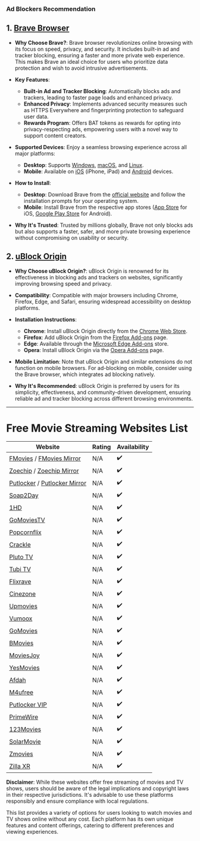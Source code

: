 ### Ad Blockers Recommendation

## 1. [Brave Browser](https://brave.com/)

- **Why Choose Brave?**: Brave browser revolutionizes online browsing with its focus on speed, privacy, and security. It includes built-in ad and tracker blocking, ensuring a faster and more private web experience. This makes Brave an ideal choice for users who prioritize data protection and wish to avoid intrusive advertisements.

- **Key Features**:

  - **Built-in Ad and Tracker Blocking**: Automatically blocks ads and trackers, leading to faster page loads and enhanced privacy.
  - **Enhanced Privacy**: Implements advanced security measures such as HTTPS Everywhere and fingerprinting protection to safeguard user data.
  - **Rewards Program**: Offers BAT tokens as rewards for opting into privacy-respecting ads, empowering users with a novel way to support content creators.

- **Supported Devices**: Enjoy a seamless browsing experience across all major platforms:

  - **Desktop**: Supports [Windows](https://brave.com/download/), [macOS](https://brave.com/download/), and [Linux](https://brave.com/download/).
  - **Mobile**: Available on [iOS](https://apps.apple.com/us/app/brave-browser/id1052879175) (iPhone, iPad) and [Android](https://play.google.com/store/apps/details?id=com.brave.browser) devices.

- **How to Install**:

  - **Desktop**: Download Brave from the [official website](https://brave.com/download/) and follow the installation prompts for your operating system.
  - **Mobile**: Install Brave from the respective app stores ([App Store](https://apps.apple.com/us/app/brave-browser/id1052879175) for iOS, [Google Play Store](https://play.google.com/store/apps/details?id=com.brave.browser) for Android).

- **Why It's Trusted**: Trusted by millions globally, Brave not only blocks ads but also supports a faster, safer, and more private browsing experience without compromising on usability or security.

## 2. [uBlock Origin](https://ublockorigin.com/)

- **Why Choose uBlock Origin?**: uBlock Origin is renowned for its effectiveness in blocking ads and trackers on websites, significantly improving browsing speed and privacy.

- **Compatibility**: Compatible with major browsers including Chrome, Firefox, Edge, and Safari, ensuring widespread accessibility on desktop platforms.

- **Installation Instructions**:

  - **Chrome**: Install uBlock Origin directly from the [Chrome Web Store](https://chrome.google.com/webstore/detail/ublock-origin/cjpalhdlnbpafiamejdnhcphjbkeiagm).
  - **Firefox**: Add uBlock Origin from the [Firefox Add-ons](https://addons.mozilla.org/en-US/firefox/addon/ublock-origin/) page.
  - **Edge**: Available through the [Microsoft Edge Add-ons](https://microsoftedge.microsoft.com/addons/detail/ublock-origin/odfafepnkmbhccpbejgmiehpchacaeak) store.
  - **Opera**: Install uBlock Origin via the [Opera Add-ons](https://addons.opera.com/en/extensions/details/ublock/) page.

- **Mobile Limitation**: Note that uBlock Origin and similar extensions do not function on mobile browsers. For ad-blocking on mobile, consider using the Brave browser, which integrates ad blocking natively.

- **Why It's Recommended**: uBlock Origin is preferred by users for its simplicity, effectiveness, and community-driven development, ensuring reliable ad and tracker blocking across different browsing environments.

---

# Free Movie Streaming Websites List

| Website                                                                        | Rating | Availability |
| ------------------------------------------------------------------------------ | ------ | ------------ |
| [FMovies](https://fmovies.ps/) / [FMovies Mirror](https://fmovies.ps/)         | N/A    | ✔️           |
| [Zoechip](https://zoechip.cc/) / [Zoechip Mirror](https://zoechip.cc/)         | N/A    | ✔️           |
| [Putlocker](https://putlocker.pe/) / [Putlocker Mirror](https://putlocker.pe/) | N/A    | ✔️           |
| [Soap2Day](https://www.soap2day.tf/)                                           | N/A    | ✔️           |
| [1HD](https://1hd.to/)                                                         | N/A    | ✔️           |
| [GoMoviesTV](https://gomoviestv.to/)                                           | N/A    | ✔️           |
| [Popcornflix](https://popcornflix.com)                                         | N/A    | ✔️           |
| [Crackle](https://www.crackle.com/)                                            | N/A    | ✔️           |
| [Pluto TV](https://pluto.tv/)                                                  | N/A    | ✔️           |
| [Tubi TV](https://tubitv.com/)                                                 | N/A    | ✔️           |
| [Flixrave](https://flixrave.to/)                                               | N/A    | ✔️           |
| [Cinezone](https://cinezone.to/)                                               | N/A    | ✔️           |
| [Upmovies](https://upmovies.net/)                                              | N/A    | ✔️           |
| [Vumoox](https://vumoox.to/)                                                   | N/A    | ✔️           |
| [GoMovies](https://gomovies-online.link/)                                      | N/A    | ✔️           |
| [BMovies](https://bmovies.vip/)                                                | N/A    | ✔️           |
| [MoviesJoy](https://moviesjoy.plus/)                                           | N/A    | ✔️           |
| [YesMovies](https://ww.yesmovies.ag/)                                          | N/A    | ✔️           |
| [Afdah](https://afdah2.cyou/)                                                  | N/A    | ✔️           |
| [M4ufree](https://ww2.m4ufree.tv/)                                             | N/A    | ✔️           |
| [Putlocker VIP](https://ww.putlocker.vip/)                                     | N/A    | ✔️           |
| [PrimeWire](https://www.primewire.li/)                                         | N/A    | ✔️           |
| [123Movies](https://123movies.ai/)                                             | N/A    | ✔️           |
| [SolarMovie](https://solarmovie.vip/)                                          | N/A    | ✔️           |
| [Zmovies](https://zmoviess.co/)                                                | N/A    | ✔️           |
| [Zilla XR](https://zilla-xr.xyz/)                                              | N/A    | ✔️           |

**Disclaimer**: While these websites offer free streaming of movies and TV shows, users should be aware of the legal implications and copyright laws in their respective jurisdictions. It's advisable to use these platforms responsibly and ensure compliance with local regulations.

This list provides a variety of options for users looking to watch movies and TV shows online without any cost. Each platform has its own unique features and content offerings, catering to different preferences and viewing experiences.
